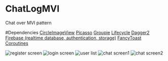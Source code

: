 # ChatLogMVI
  
Chat over MVI pattern

#Dependencies 
[CircleImageView](https://github.com/hdodenhof/CircleImageView)
[Picasso](https://square.github.io/picasso/)
[Groupie](https://github.com/lisawray/groupie)
[Lifecycle](https://developer.android.com/jetpack/androidx/releases/lifecycle)
[Dagger2](https://dagger.dev/)
[Firebase (realtime database, authentication, storage)](https://firebase.google.com/)
[FancyToast](https://github.com/Shashank02051997/FancyToast-Android)
[Coroutines](https://github.com/Kotlin/kotlinx.coroutines)

![register screen](https://github.com/Logsod/ChatLogMVI/blob/master/images/Screenshot_1627828044.png)
![login screen](https://github.com/Logsod/ChatLogMVI/blob/master/images/Screenshot_1627828048.png)
![user list](https://github.com/Logsod/ChatLogMVI/blob/master/images/Screenshot_1627828082.png)
![chat screen1](https://github.com/Logsod/ChatLogMVI/blob/master/images/Screenshot_1627828098.png)
![chat screen2](https://github.com/Logsod/ChatLogMVI/blob/master/images/Screenshot_1627828127.png)


